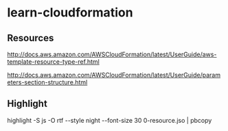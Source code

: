 # learn-cloudformation


## Resources
http://docs.aws.amazon.com/AWSCloudFormation/latest/UserGuide/aws-template-resource-type-ref.html

http://docs.aws.amazon.com/AWSCloudFormation/latest/UserGuide/parameters-section-structure.html


## Highlight
highlight -S js -O rtf --style night --font-size 30 0-resource.jso | pbcopy 